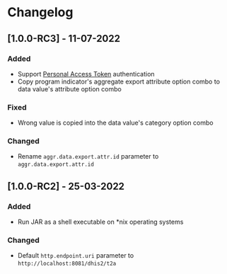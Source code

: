 # Changelog

## [1.0.0-RC3] - 11-07-2022

### Added
- Support [Personal Access Token](https://docs.dhis2.org/en/use/user-guides/dhis-core-version-master/working-with-your-account/personal-access-tokens.html) authentication
- Copy program indicator's aggregate export attribute option combo to data value's attribute option combo

### Fixed
- Wrong value is copied into the data value's category option combo

### Changed
- Rename `aggr.data.export.attr.id` parameter to `aggr.data.export.attr.id`

## [1.0.0-RC2] - 25-03-2022

### Added
- Run JAR as a shell executable on *nix operating systems

### Changed
- Default `http.endpoint.uri` parameter to `http://localhost:8081/dhis2/t2a`